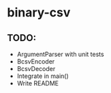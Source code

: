 # binary-csv

## TODO:

* ArgumentParser with unit tests
* BcsvEncoder
* BcsvDecoder
* Integrate in main()
* Write README
